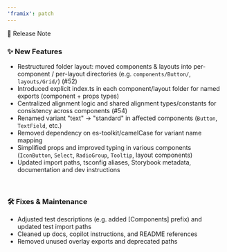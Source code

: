 ```yaml
---
'framix': patch
---
```


📄 Release Note

### ✨ New Features

- Restructured folder layout: moved components & layouts into per-component / per-layout directories (e.g. `components/Button/`, `layouts/Grid/`) (#52)
- Introduced explicit index.ts in each component/layout folder for named exports (component + props types)
- Centralized alignment logic and shared alignment types/constants for consistency across components (#54)
- Renamed variant "text" → "standard" in affected components (`Button`, `TextField`, etc.)
- Removed dependency on es-toolkit/camelCase for variant name mapping
- Simplified props and improved typing in various components (`IconButton`, `Select`, `RadioGroup`, `Tooltip`, layout components)
- Updated import paths, tsconfig aliases, Storybook metadata, documentation and dev instructions

<br />

### 🛠 Fixes & Maintenance

- Adjusted test descriptions (e.g. added [Components] prefix) and updated test import paths
- Cleaned up docs, copilot instructions, and README references
- Removed unused overlay exports and deprecated paths
